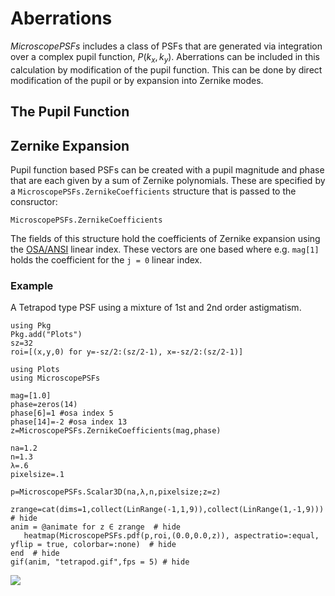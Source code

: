 # Aberrations

*MicroscopePSFs* includes a class of PSFs that are generated via integration over a complex pupil function, $P(k_x,k_y)$. Aberrations can be included in this calculation by modification of the pupil function.  This can be done by direct modification of the pupil or by expansion into Zernike modes.  

## The Pupil Function 




## Zernike Expansion

Pupil function based PSFs can be created with a pupil magnitude and phase that are each given by a sum of Zernike polynomials.  These are specified by a `MicroscopePSFs.ZernikeCoefficients` structure that is passed to the consructor:

```@docs
MicroscopePSFs.ZernikeCoefficients
```

The fields of this structure hold the coefficients of Zernike expansion using the [OSA/ANSI](https://en.wikipedia.org/wiki/Zernike_polynomials#OSA/ANSI_standard_indices) linear index.  These vectors are one based where e.g. `mag[1]` holds the coefficient for the `j = 0` linear index.  

### Example 

A Tetrapod type PSF using a mixture of 1st and 2nd order astigmatism. 
```@setup
using Pkg
Pkg.add("Plots")
sz=32
roi=[(x,y,0) for y=-sz/2:(sz/2-1), x=-sz/2:(sz/2-1)] 
```

```@example
using Plots
using MicroscopePSFs

mag=[1.0]
phase=zeros(14)
phase[6]=1 #osa index 5
phase[14]=-2 #osa index 13
z=MicroscopePSFs.ZernikeCoefficients(mag,phase)

na=1.2
n=1.3
λ=.6 
pixelsize=.1

p=MicroscopePSFs.Scalar3D(na,λ,n,pixelsize;z=z)

zrange=cat(dims=1,collect(LinRange(-1,1,9)),collect(LinRange(1,-1,9)))  # hide
anim = @animate for z ∈ zrange  # hide
   heatmap(MicroscopePSFs.pdf(p,roi,(0.0,0.0,z)), aspectratio=:equal, yflip = true, colorbar=:none)  # hide
end  # hide
gif(anim, "tetrapod.gif",fps = 5) # hide
```
![](tetrapod.gif)


